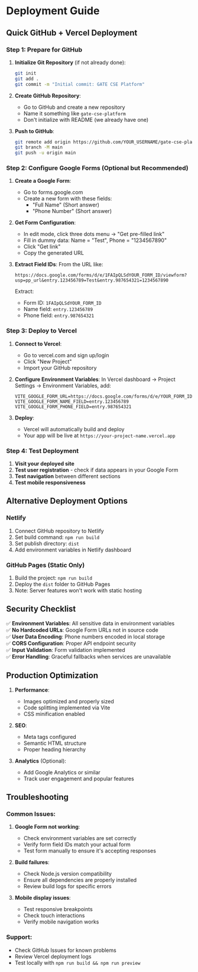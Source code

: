# Deployment Guide

## Quick GitHub + Vercel Deployment

### Step 1: Prepare for GitHub

1. **Initialize Git Repository** (if not already done):
   ```bash
   git init
   git add .
   git commit -m "Initial commit: GATE CSE Platform"
   ```

2. **Create GitHub Repository**:
   - Go to GitHub and create a new repository
   - Name it something like `gate-cse-platform`
   - Don't initialize with README (we already have one)

3. **Push to GitHub**:
   ```bash
   git remote add origin https://github.com/YOUR_USERNAME/gate-cse-platform.git
   git branch -M main
   git push -u origin main
   ```

### Step 2: Configure Google Forms (Optional but Recommended)

1. **Create a Google Form**:
   - Go to forms.google.com
   - Create a new form with these fields:
     - "Full Name" (Short answer)
     - "Phone Number" (Short answer)

2. **Get Form Configuration**:
   - In edit mode, click three dots menu → "Get pre-filled link"
   - Fill in dummy data: Name = "Test", Phone = "1234567890"
   - Click "Get link"
   - Copy the generated URL

3. **Extract Field IDs**:
   From the URL like:
   ```
   https://docs.google.com/forms/d/e/1FAIpQLSdYOUR_FORM_ID/viewform?usp=pp_url&entry.123456789=Test&entry.987654321=1234567890
   ```
   
   Extract:
   - Form ID: `1FAIpQLSdYOUR_FORM_ID`
   - Name field: `entry.123456789`
   - Phone field: `entry.987654321`

### Step 3: Deploy to Vercel

1. **Connect to Vercel**:
   - Go to vercel.com and sign up/login
   - Click "New Project"
   - Import your GitHub repository

2. **Configure Environment Variables**:
   In Vercel dashboard → Project Settings → Environment Variables, add:
   ```
   VITE_GOOGLE_FORM_URL=https://docs.google.com/forms/d/e/YOUR_FORM_ID/formResponse
   VITE_GOOGLE_FORM_NAME_FIELD=entry.123456789
   VITE_GOOGLE_FORM_PHONE_FIELD=entry.987654321
   ```

3. **Deploy**:
   - Vercel will automatically build and deploy
   - Your app will be live at `https://your-project-name.vercel.app`

### Step 4: Test Deployment

1. **Visit your deployed site**
2. **Test user registration** - check if data appears in your Google Form
3. **Test navigation** between different sections
4. **Test mobile responsiveness**

## Alternative Deployment Options

### Netlify
1. Connect GitHub repository to Netlify
2. Set build command: `npm run build`
3. Set publish directory: `dist`
4. Add environment variables in Netlify dashboard

### GitHub Pages (Static Only)
1. Build the project: `npm run build`
2. Deploy the `dist` folder to GitHub Pages
3. Note: Server features won't work with static hosting

## Security Checklist

✅ **Environment Variables**: All sensitive data in environment variables  
✅ **No Hardcoded URLs**: Google Form URLs not in source code  
✅ **User Data Encoding**: Phone numbers encoded in local storage  
✅ **CORS Configuration**: Proper API endpoint security  
✅ **Input Validation**: Form validation implemented  
✅ **Error Handling**: Graceful fallbacks when services are unavailable  

## Production Optimization

1. **Performance**:
   - Images optimized and properly sized
   - Code splitting implemented via Vite
   - CSS minification enabled

2. **SEO**:
   - Meta tags configured
   - Semantic HTML structure
   - Proper heading hierarchy

3. **Analytics** (Optional):
   - Add Google Analytics or similar
   - Track user engagement and popular features

## Troubleshooting

### Common Issues:

1. **Google Form not working**:
   - Check environment variables are set correctly
   - Verify form field IDs match your actual form
   - Test form manually to ensure it's accepting responses

2. **Build failures**:
   - Check Node.js version compatibility
   - Ensure all dependencies are properly installed
   - Review build logs for specific errors

3. **Mobile display issues**:
   - Test responsive breakpoints
   - Check touch interactions
   - Verify mobile navigation works

### Support:
- Check GitHub Issues for known problems
- Review Vercel deployment logs
- Test locally with `npm run build && npm run preview`